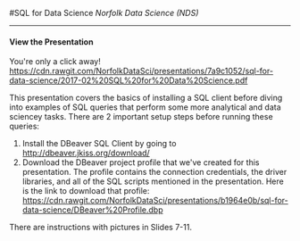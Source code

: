 #SQL for Data Science
*Norfolk Data Science (NDS)*

-------

#### View the Presentation

You're only a click away! https://cdn.rawgit.com/NorfolkDataSci/presentations/7a9c1052/sql-for-data-science/2017-02%20SQL%20for%20Data%20Science.pdf

This presentation covers the basics of installing a SQL client before diving into 
examples of SQL queries that perform some more analytical and data sciencey tasks. 
There are 2 important setup steps before running these queries: 

1. Install the DBeaver SQL Client by going to http://dbeaver.jkiss.org/download/
2. Download the DBeaver project profile that we've created for this presentation. 
The profile contains the connection credentials, the driver libraries, and all 
of the SQL scripts mentioned in the presentation. Here is the link to download that profile: 
https://cdn.rawgit.com/NorfolkDataSci/presentations/b1964e0b/sql-for-data-science/DBeaver%20Profile.dbp

There are instructions with pictures in Slides 7-11.